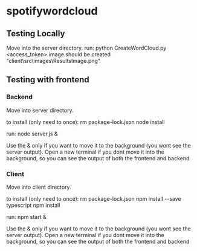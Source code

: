 # spotifywordcloud
## Testing Locally
Move into the server directory.
run:
  python CreateWordCloud.py <access_token>
image should be created "client\\src\\images\\ResultsImage.png"

## Testing with frontend
### Backend
Move into server directory.

to install (only need to once):
  rm package-lock.json
  node install

run:
  node server.js &

Use the & only if you want to move it to the background (you wont see the server output). Open a new terminal if you dont move it into the background, so you can see the output of both the frontend and backend

### Client
Move into client directory.

to install (only need to once):
  rm package-lock.json
  npm install --save typescript
  npm install

run:
  npm start &

Use the & only if you want to move it to the background (you wont see the server output). Open a new terminal if you dont move it into the background, so you can see the output of both the frontend and backend
